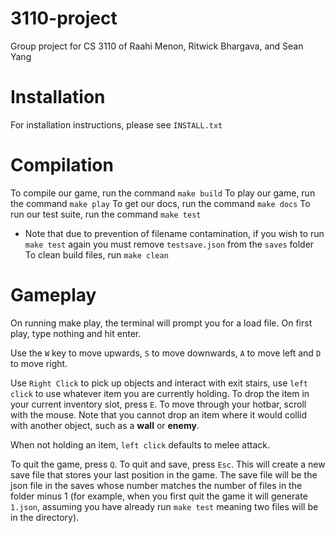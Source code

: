 # 3110-project

Group project for CS 3110 of Raahi Menon, Ritwick Bhargava, and Sean Yang

# Installation
For installation instructions, please see `INSTALL.txt`

# Compilation
To compile our game, run the command `make build`
To play our game, run the command `make play`
To get our docs, run the command `make docs`
To run our test suite, run the command `make test`
- Note that due to prevention of filename contamination, if you wish to run `make test` again
you must remove `testsave.json` from the `saves` folder
To clean build files, run `make clean`

# Gameplay
On running make play, the terminal will prompt you for a load file. On first
play, type nothing and hit enter. 

Use the `W` key to move upwards, `S` to move downwards, `A` to move left and 
`D` to move right. 

Use `Right Click` to pick up objects and interact with exit stairs, use 
`left click` to use whatever item you are currently holding. To drop the item
in your current inventory slot, press `E`. To move through your hotbar, scroll
with the mouse. Note that you cannot drop an item where it would collid with 
another object, such as a **wall** or **enemy**.

When not holding an item, `left click` defaults to melee attack.

To quit the game, press `Q`. To quit and save, press `Esc`. 
This will create a new save file that stores your
last position in the game. The save file will be the json file in the saves 
whose number matches the number of files in the folder minus 1 (for example, 
when you first quit the game it will generate `1.json`, assuming you have already
run `make test` meaning two files will be in the directory). 
